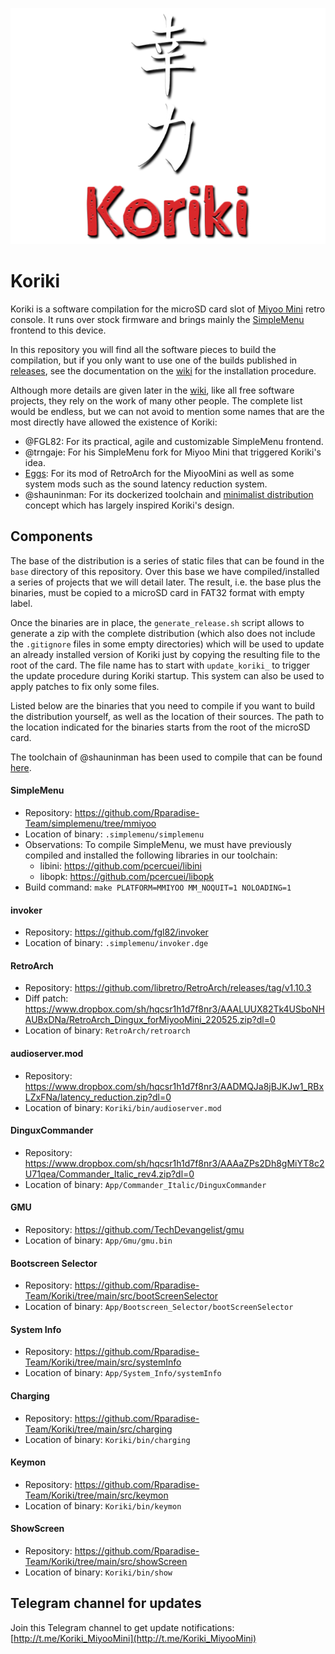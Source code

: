 ![koriki](images/koriki_logo.png)

# Koriki

Koriki is a software compilation for the microSD card slot of [Miyoo Mini](https://lemiyoo.cn/product/143.html) retro console. It runs over stock firmware and brings mainly the [SimpleMenu](https://github.com/fgl82/simplemenu) frontend to this device.

In this repository you will find all the software pieces to build the compilation, but if you only want to use one of the builds published in [releases](https://github.com/Rparadise-Team/Koriki/releases), see the documentation on the [wiki](https://github.com/Rparadise-Team/Koriki/wiki) for the installation procedure.

Although more details are given later in the [wiki](https://github.com/Rparadise-Team/Koriki/wiki), like all free software projects, they rely on the work of many other people. The complete list would be endless, but we can not avoid to mention some names that are the most directly have allowed the existence of Koriki:

* @FGL82: For its practical, agile and customizable SimpleMenu frontend.
* @trngaje: For his SimpleMenu fork for Miyoo Mini that triggered Koriki's idea.
* [Eggs](https://discordapp.com/users/778867980096241715): For its mod of RetroArch for the MiyooMini as well as some system mods such as the sound latency reduction system.
* @shauninman: For its dockerized toolchain and [minimalist distribution](https://github.com/shauninman/MiniUI) concept which has largely inspired Koriki's design.

## Components

The base of the distribution is a series of static files that can be found in the `base` directory of this repository. Over this base we have compiled/installed a series of projects that we will detail later. The result, i.e. the base plus the binaries, must be copied to a microSD card in FAT32 format with empty label.

Once the binaries are in place, the `generate_release.sh` script allows to generate a zip with the complete distribution (which also does not include the `.gitignore` files in some empty directories) which will be used to update an already installed version of Koriki just by copying the resulting file to the root of the card. The file name has to start with `update_koriki_` to trigger the update procedure during Koriki startup. This system can also be used to apply patches to fix only some files.

Listed below are the binaries that you need to compile if you want to build the distribution yourself, as well as the location of their sources. The path to the location indicated for the binaries starts from the root of the microSD card.

The toolchain of @shauninman has been used to compile that can be found [here](https://github.com/shauninman/union-miyoomini-toolchain).

#### SimpleMenu

* Repository: https://github.com/Rparadise-Team/simplemenu/tree/mmiyoo
* Location of binary: `.simplemenu/simplemenu`
* Observations: To compile SimpleMenu, we must have previously compiled and installed the following libraries in our toolchain:
    * libini: https://github.com/pcercuei/libini
    * libopk: https://github.com/pcercuei/libopk
* Build command: `make PLATFORM=MMIYOO MM_NOQUIT=1 NOLOADING=1`

#### invoker

* Repository: https://github.com/fgl82/invoker
* Location of binary: `.simplemenu/invoker.dge`

#### RetroArch

* Repository: https://github.com/libretro/RetroArch/releases/tag/v1.10.3
* Diff patch: https://www.dropbox.com/sh/hqcsr1h1d7f8nr3/AAALUUX82Tk4USboNHAUBxDNa/RetroArch_Dingux_forMiyooMini_220525.zip?dl=0
* Location of binary: `RetroArch/retroarch`

#### audioserver.mod

* Repository: https://www.dropbox.com/sh/hqcsr1h1d7f8nr3/AADMQJa8jBJKJw1_RBxLZxFNa/latency_reduction.zip?dl=0
* Location of binary: `Koriki/bin/audioserver.mod`

#### DinguxCommander

* Repository: https://www.dropbox.com/sh/hqcsr1h1d7f8nr3/AAAaZPs2Dh8gMiYT8c2U71qea/Commander_Italic_rev4.zip?dl=0
* Location of binary: `App/Commander_Italic/DinguxCommander`

#### GMU

* Repository: https://github.com/TechDevangelist/gmu
* Location of binary: `App/Gmu/gmu.bin`

#### Bootscreen Selector

* Repository: https://github.com/Rparadise-Team/Koriki/tree/main/src/bootScreenSelector
* Location of binary: `App/Bootscreen_Selector/bootScreenSelector`

#### System Info

* Repository: https://github.com/Rparadise-Team/Koriki/tree/main/src/systemInfo
* Location of binary: `App/System_Info/systemInfo`

#### Charging

* Repository: https://github.com/Rparadise-Team/Koriki/tree/main/src/charging
* Location of binary: `Koriki/bin/charging`

#### Keymon

* Repository: https://github.com/Rparadise-Team/Koriki/tree/main/src/keymon
* Location of binary: `Koriki/bin/keymon`

#### ShowScreen

* Repository: https://github.com/Rparadise-Team/Koriki/tree/main/src/showScreen
* Location of binary: `Koriki/bin/show`

## Telegram channel for updates

Join this Telegram channel to get update notifications: [http://t.me/Koriki_MiyooMini](http://t.me/Koriki_MiyooMini)
